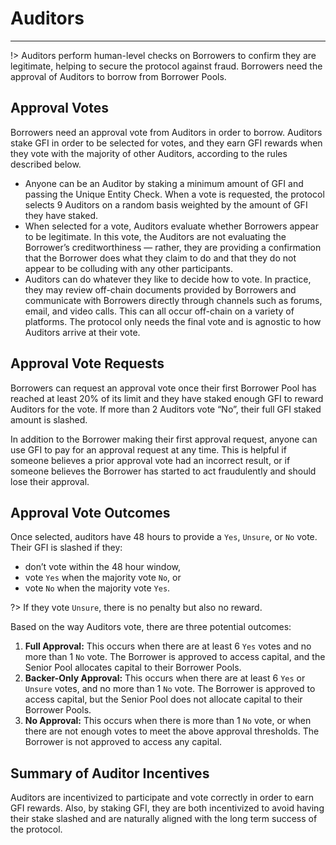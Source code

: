 # Auditors
---
!> Auditors perform human-level checks on Borrowers to confirm they are legitimate,
helping to secure the protocol against fraud. Borrowers need the approval of
Auditors to borrow from Borrower Pools.

## Approval Votes
Borrowers need an approval vote from Auditors in order to borrow. Auditors stake GFI
in order to be selected for votes, and they earn GFI rewards when they vote with the
majority of other Auditors, according to the rules described below.

- Anyone can be an Auditor by staking a minimum amount of GFI and passing the
Unique Entity Check. When a vote is requested, the protocol selects 9 Auditors on a
random basis weighted by the amount of GFI they have staked.
- When selected for a vote, Auditors evaluate whether Borrowers appear to be legitimate.
In this vote, the Auditors are not evaluating the Borrower’s creditworthiness — rather,
they are providing a confirmation that the Borrower does what they claim to do and
that they do not appear to be colluding with any other participants.
- Auditors can do whatever they like to decide how to vote. In practice, they may review
off-chain documents provided by Borrowers and communicate with Borrowers directly
through channels such as forums, email, and video calls. This can all occur off-chain on
a variety of platforms. The protocol only needs the final vote and is agnostic to how
Auditors arrive at their vote.

## Approval Vote Requests
Borrowers can request an approval vote once their first Borrower Pool has reached at
least 20% of its limit and they have staked enough GFI to reward Auditors for the vote. If
more than 2 Auditors vote “No”, their full GFI staked amount is slashed.

In addition to the Borrower making their first approval request, anyone can use GFI to
pay for an approval request at any time. This is helpful if someone believes a prior
approval vote had an incorrect result, or if someone believes the Borrower has started
to act fraudulently and should lose their approval.

## Approval Vote Outcomes
Once selected, auditors have 48 hours to provide a `Yes`, `Unsure`, or `No` vote. 
Their GFI is slashed if they:
- don’t vote within the 48 hour window, 
- vote `Yes` when the majority vote `No`, or 
- vote `No` when the majority vote `Yes`.

?> If they vote `Unsure`, there is no penalty but also no reward.

Based on the way Auditors vote, there are three potential outcomes:
 1. **Full Approval:** This occurs when there are at least 6 `Yes` votes and no more
than 1 `No` vote. The Borrower is approved to access capital, and the Senior Pool
allocates capital to their Borrower Pools.
 2. **Backer-Only Approval:** This occurs when there are at least 6 `Yes` or `Unsure`
votes, and no more than 1 `No` vote. The Borrower is approved to access capital,
but the Senior Pool does not allocate capital to their Borrower Pools.
 3. **No Approval:** This occurs when there is more than 1 `No` vote, or when there
are not enough votes to meet the above approval thresholds. The Borrower is not
approved to access any capital.

## Summary of Auditor Incentives
Auditors are incentivized to participate and vote correctly in order to earn GFI rewards.
Also, by staking GFI, they are both incentivized to avoid having their stake slashed and
are naturally aligned with the long term success of the protocol.
